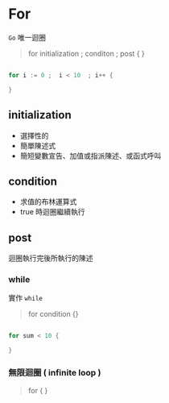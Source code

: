 # For

`Go` 唯一迴圈

> for initialization ; conditon ; post { }


```go

for i := 0 ;  i < 10  ; i++ {

}

```

## initialization

* 選擇性的
* 簡單陳述式
* 簡短變數宣告、加值或指派陳述、或函式呼叫

## condition

* 求值的布林運算式
* true 時迴圈繼續執行

## post

迴圈執行完後所執行的陳述

### while

實作 `while`

> for condition {}

```go

for sum < 10 {

}

```

### 無限迴圈 ( infinite loop )

> for { }
